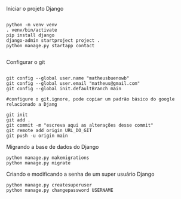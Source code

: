 Iniciar o projeto Django

```

python -m venv venv
. venv/bin/activate
pip install django
django-admin startproject project .
python manage.py startapp contact


```

Configurar o git

```

git config --global user.name "matheusbuenowb"
git config --global user.email "matheus@gmail.com"
git config --global init.defaultBranch main

#configure o git.ignore, pode copiar um padrão básico do google relacionado a Djang

git init
git add .
git commit -m "escreva aqui as alterações desse commit"
git remote add origin URL_DO_GIT
git push -u origin main

```

Migrando a base de dados do Django

```
python manage.py makemigrations
python manage.py migrate

```

Criando e modificando a senha de um super usuário Django

```
python manage.py createsuperuser
python manage.py changepassword USERNAME

```